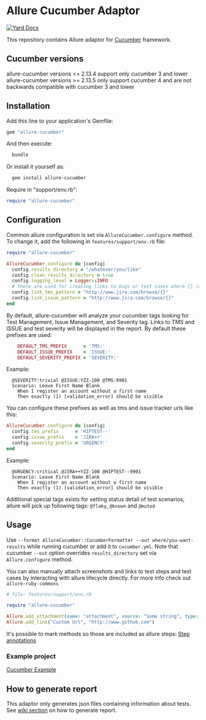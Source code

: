 # Allure Cucumber Adaptor

[![Yard Docs](https://img.shields.io/badge/yard-docs-blue.svg)](https://www.rubydoc.info/gems/allure-cucumber)

This repository contains Allure adaptor for [Cucumber](http://cukes.info/) framework.

## Cucumber versions

allure-cucumber versions <= 2.13.4 support only cucumber 3 and lower\
allure-cucumber versions >= 2.13.5 only support cucumber 4 and are not backwards compatible with cucumber 3 and lower

## Installation

Add this line to your application's Gemfile:

```ruby
gem "allure-cucumber"
```

And then execute:

```bash
  bundle
```

Or install it yourself as:

```bash
  gem install allure-cucumber
```

Require in "support/env.rb":

```ruby
require "allure-cucumber"
```

## Configuration

Common allure configuration is set via `AllureCucumber.configure` method. To change it, add the following in `features/support/env.rb` file:

```ruby
require "allure-cucumber"

AllureCucumber.configure do |config|
  config.results_directory = "/whatever/you/like"
  config.clean_results_directory = true
  config.logging_level = Logger::INFO
  # these are used for creating links to bugs or test cases where {} is replaced with keys of relevant items
  config.link_tms_pattern = "http://www.jira.com/browse/{}"
  config.link_issue_pattern = "http://www.jira.com/browse/{}"
end
```

By default, allure-cucumber will analyze your cucumber tags looking for Test Management, Issue Management, and Severity tag. Links to TMS and ISSUE and test severity will be displayed in the report. By default these prefixes are used:

```ruby
    DEFAULT_TMS_PREFIX      = 'TMS:'
    DEFAULT_ISSUE_PREFIX    = 'ISSUE:'
    DEFAULT_SEVERITY_PREFIX = 'SEVERITY:'
```

Example:

```gherkin
  @SEVERITY:trivial @ISSUE:YZZ-100 @TMS:9901
  Scenario: Leave First Name Blank
    When I register an account without a first name
    Then exactly (1) [validation_error] should be visible
```

You can configure these prefixes as well as tms and issue tracker urls like this:

```ruby
AllureCucumber.configure do |config|
  config.tms_prefix      = 'HIPTEST--'
  config.issue_prefix    = 'JIRA++'
  config.severity_prefix = 'URGENCY:'
end
```

Example:

```gherkin
  @URGENCY:critical @JIRA++YZZ-100 @HIPTEST--9901
  Scenario: Leave First Name Blank
    When I register an account without a first name
    Then exactly (1) [validation_error] should be visible
```

Additional special tags exists for setting status detail of test scenarios, allure will pick up following tags: `@flaky`, `@known` and `@muted`

## Usage

Use `--format AllureCucumber::CucumberFormatter --out where/you-want-results` while running cucumber or add it to `cucumber.yml`. Note that cucumber `--out` option overrides `results_directory` set via `Allure.configure` method.

You can also manually attach screenshots and links to test steps and test cases by interacting with allure lifecycle directly. For more info check out `allure-ruby-commons`

```ruby
# file: features/support/env.rb

require "allure-cucumber"

Allure.add_attachment(name: "attachment", source: "Some string", type: Allure::ContentType::TXT, test_case: true)
Allure.add_link("Custom Url", "http://www.github.com")
```

It's possible to mark methods so those are included as allure steps: [Step annotations](../allure-ruby-commons/README.md#steps)

### Example project

[Cucumber Example](https://github.com/allure-examples/allure-cucumber-example)

## How to generate report

This adaptor only generates json files containing information about tests. See [wiki section](https://docs.qameta.io/allure/#_reporting) on how to generate report.
